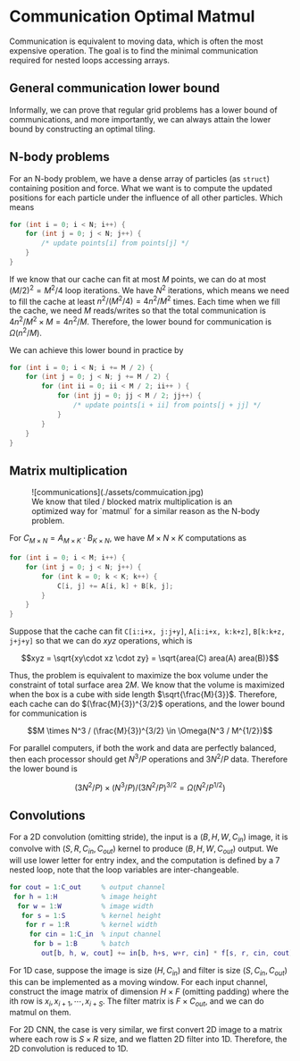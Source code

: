 # Communication Optimal Matmul

Communication is equivalent to moving data, which is often the most expensive operation. The goal is to find the minimal communication required for nested loops accessing arrays. 

## General communication lower bound

Informally, we can prove that regular grid problems has a lower bound of communications, and more importantly, we can always attain the lower bound by constructing an optimal tiling. 

## N-body problems

For an N-body problem, we have a dense array of particles (as `struct`) containing position and force. What we want is to compute the updated positions for each particle under the influence of all other particles. Which means

```c
for (int i = 0; i < N; i++) {
    for (int j = 0; j < N; j++) {
        /* update points[i] from points[j] */
    }
}
```

If we know that our cache can fit at most $M$ points, we can do at most $(M/2)^2 = M^2 / 4$ loop iterations. We have $N^2$ iterations, which means we need to fill the cache at least $n^2 / (M^2 / 4) = 4n^2/M^2$ times. Each time when we fill the cache, we need $M$ reads/writes so that the total communication is $4n^2 / M^2 \times M = 4n^2/M$. Therefore, the lower bound for communication is $\Omega(n^2/M)$. 

We can achieve this lower bound in practice by 

```c
for (int i = 0; i < N; i += M / 2) {
    for (int j = 0; j < N; j += M / 2) {
        for (int ii = 0; ii < M / 2; ii++ ) {
            for (int jj = 0; jj < M / 2; jj++) {
                /* update points[i + ii] from points[j + jj] */
            }
        }
    }
}
```

## Matrix multiplication

<figure markdown>
  ![communications](./assets/commuication.jpg)
  <figcaption>We know that tiled / blocked matrix multiplication is an optimized way for `matmul` for a similar reason as the N-body problem.</figcaption>
</figure>

For $C_{M\times N} = A_{M\times K}\cdot B_{K\times N}$, we have $M\times N\times K$ computations as 

```c
for (int i = 0; i < M; i++) {
    for (int j = 0; j < N; j++) {
        for (int k = 0; k < K; k++) {
            C[i, j] += A[i, k] + B[k, j];
        }
    }
}
```

Suppose that the cache can fit `C[i:i+x, j:j+y]`, `A[i:i+x, k:k+z]`, `B[k:k+z, j+j+y]` so that we can do $xyz$ operations, which is 

$$xyz = \sqrt{xy\cdot xz \cdot zy} = \sqrt{area(C) area(A) area(B)}$$

Thus, the problem is equivalent to maximize the box volume under the constraint of total surface area $2M$. We know that the volume is maximized when the box is a cube with side length $\sqrt{\frac{M}{3}}$. Therefore, each cache can do $(\frac{M}{3})^{3/2}$ operations, and the lower bound for communication is 

$$M \times N^3 / (\frac{M}{3})^{3/2} \in \Omega(N^3 / M^{1/2})$$

For parallel computers, if both the work and data are perfectly balanced, then each processor should get $N^3 / P$ operations and $3N^2 / P$ data. Therefore the lower bound is 

$$(3N^2 / P) \times (N^3 / P) / (3N^2 / P)^{3/2} = \Omega(N^2 / P^{1/2})$$

## Convolutions

For a 2D convolution (omitting stride), the input is a $(B, H, W, C_{in})$ image, it is convolve with $(S, R, C_{in}, C_{out})$ kernel to produce $(B, H, W, C_{out})$ output. We will use lower letter for entry index, and the computation is defined by a 7 nested loop, note that the loop variables are inter-changeable.

```matlab
for cout = 1:C_out     % output channel
 for h = 1:H           % image height
  for w = 1:W          % image width
   for s = 1:S         % kernel height
    for r = 1:R        % kernel width
     for cin = 1:C_in  % input channel
      for b = 1:B      % batch
        out[b, h, w, cout] += in[b, h+s, w+r, cin] * f[s, r, cin, cout]
```

For 1D case, suppose the image is size $(H, C_{in})$ and filter is size $(S, C_{in}, C_{out})$ this can be implemented as a moving window. For each input channel, construct the image matrix of dimension $H \times F$ (omitting padding) where the ith row is $x_i, x_{i+1}, \cdots, x_{i+S}$. The filter matrix is $F \times C_{out}$, and we can do matmul on them. 

For 2D CNN, the case is very similar, we first convert 2D image to a matrix where each row is $S\times R$ size, and we flatten 2D filter into 1D. Therefore, the 2D convolution is reduced to 1D. 